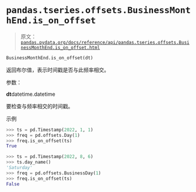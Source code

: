 # `pandas.tseries.offsets.BusinessMonthEnd.is_on_offset`

> 原文：[`pandas.pydata.org/docs/reference/api/pandas.tseries.offsets.BusinessMonthEnd.is_on_offset.html`](https://pandas.pydata.org/docs/reference/api/pandas.tseries.offsets.BusinessMonthEnd.is_on_offset.html)

```py
BusinessMonthEnd.is_on_offset(dt)
```

返回布尔值，表示时间戳是否与此频率相交。

参数：

**dt**datetime.datetime

要检查与频率相交的时间戳。

示例

```py
>>> ts = pd.Timestamp(2022, 1, 1)
>>> freq = pd.offsets.Day(1)
>>> freq.is_on_offset(ts)
True 
```

```py
>>> ts = pd.Timestamp(2022, 8, 6)
>>> ts.day_name()
'Saturday'
>>> freq = pd.offsets.BusinessDay(1)
>>> freq.is_on_offset(ts)
False 
```
